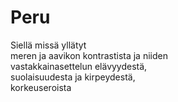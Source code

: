 # Peru

Siellä missä yllätyt  
meren ja aavikon kontrastista ja niiden  
vastakkainasettelun elävyydestä,  
suolaisuudesta ja kirpeydestä,  
korkeuseroista